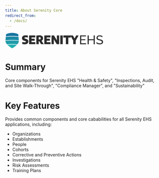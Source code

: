 ```yaml
---
title: About Serenity Core
redirect_from:
  - /docs/
---
```

![Serenity EHS Logo](/images/serenity_ehs_color_grey_trans_320x52.png)

# Summary

Core components for Serenity EHS "Health & Safety", "Inspections, Audit, and Site Walk-Through", "Compliance Manager", and "Sustainability"

# Key Features
Provides common components and core cababilities for all Serenity EHS applications, including:

- Organizations
- Establishments
- People
- Cohorts
- Corrective and Preventive Actions
- Investigations
- Risk Assessments
- Training Plans